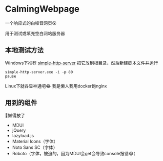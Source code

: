 # CalmingWebpage
一个响应式的白噪音网页😮

用于测试或填充空白网站服务器

## 本地测试方法
Windows下推荐 [simple-http-server](https://github.com/jeske/SimpleHttpServer)
把它放到根目录，然后新建脚本文件并运行
```
simple-http-server.exe -i -p 80
pause
```
Linux下就各显神通吧😂
我是懒人我用docker跑nginx

## 用到的组件
🔗懒得放了
- MDUI
- jQuery
- lazyload.js
- Material Icons（字体）
- Noto Sans SC（字体）
- Roboto（字体，被迫的，因为MDUI会get会导致console报错😂）